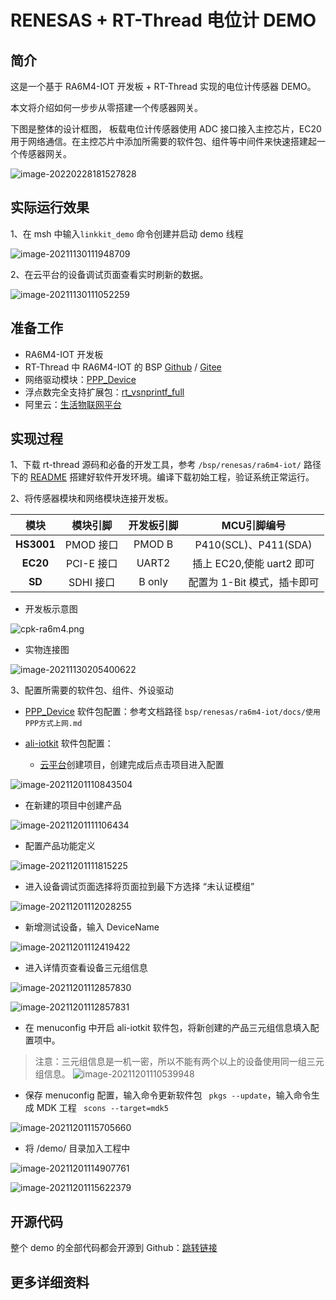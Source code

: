 # RENESAS + RT-Thread 电位计 DEMO

## 简介

这是一个基于 RA6M4-IOT 开发板 + RT-Thread 实现的电位计传感器 DEMO。

本文将介绍如何一步步从零搭建一个传感器网关。

下图是整体的设计框图， 板载电位计传感器使用 ADC 接口接入主控芯片，EC20 用于网络通信。在主控芯片中添加所需要的软件包、组件等中间件来快速搭建起一个传感器网关。

![image-20220228181527828](image/image-20211130182936820.png) 

## 实际运行效果
1、在 msh 中输入`linkkit_demo` 命令创建并启动 demo 线程

![image-20211130111948709](image/image-20211130111948709.png) 

2、在云平台的设备调试页面查看实时刷新的数据。

![image-20211130111052259](image/image-20211130111052259.png) 

## 准备工作

- RA6M4-IOT 开发板
- RT-Thread 中 RA6M4-IOT 的 BSP [Github](https://github.com/RT-Thread/rt-thread/tree/master/bsp/renesas/ra6m4-iot) / [Gitee](https://gitee.com/rtthread/rt-thread/tree/master/bsp/renesas/ra6m4-iot) 
- 网络驱动模块：[PPP_Device ](https://github.com/RT-Thread-packages/ppp_device)
- 浮点数完全支持扩展包：[rt_vsnprintf_full ](https://github.com/mysterywolf/rt_vsnprintf_full)
- 阿里云：[生活物联网平台](https://living.aliyun.com/)


## 实现过程

1、下载 rt-thread 源码和必备的开发工具，参考 `/bsp/renesas/ra6m4-iot/` 路径下的 [README](https://github.com/RT-Thread/rt-thread/tree/master/bsp/ra6m4-cpk) 搭建好软件开发环境。编译下载初始工程，验证系统正常运行。

2、将传感器模块和网络模块连接开发板。

|    模块    |  模块引脚  | 开发板引脚 |         MCU引脚编号         |
| :--------: | :--------: | :--------: | :-------------------------: |
| **HS3001** | PMOD 接口  |   PMOD B   |    P410(SCL)、P411(SDA)     |
|  **EC20**  | PCI-E 接口 |   UART2    |  插上 EC20,使能 uart2 即可  |
|   **SD**   | SDHI 接口  |   B only   | 配置为 1-Bit 模式，插卡即可 |

- 开发板示意图

![cpk-ra6m4.png](image/ra6m4iot.jpg) 

- 实物连接图

![image-20211130205400622](image/ra6m4iot1.jpg) 

3、配置所需要的软件包、组件、外设驱动

- [PPP_Device](https://packages.rt-thread.org/detail.html?package=ppp_device) 软件包配置：参考文档路径 `bsp/renesas/ra6m4-iot/docs/使用PPP方式上网.md`

- [ali-iotkit](http://packages.rt-thread.org/detail.html?package=ali-iotkit) 软件包配置：
  
  - [云平台](https://living.aliyun.com/)创建项目，创建完成后点击项目进入配置

![image-20211201110843504](image/image-20211201110843504.png) 

- 在新建的项目中创建产品

![image-20211201111106434](image/image-20211201111106434.png) 

  - 配置产品功能定义

![image-20211201111815225](image/image-20211201111815225.png)
    
  - 进入设备调试页面选择将页面拉到最下方选择 “未认证模组”

![image-20211201112028255](image/image-20211201112028255.png) 

  - 新增测试设备，输入 DeviceName

![image-20211201112419422](image/image-20211201112419422.png) 

  - 进入详情页查看设备三元组信息

![image-20211201112857830](image/image-20211201112857830.png) 

![image-20211201112857831](image/image-20211201112857831.png) 

  - 在 menuconfig 中开启 ali-iotkit 软件包，将新创建的产品三元组信息填入配置项中。
  > 注意：三元组信息是一机一密，所以不能有两个以上的设备使用同一组三元组信息。
    ![image-20211201110539948](image/image-20211201110539948.png)

- 保存 menuconfig 配置，输入命令更新软件包 ` pkgs --update`，输入命令生成 MDK 工程 ` scons --target=mdk5`

![image-20211201115705660](image/image-20211201115705660.png) 

- 将 /demo/ 目录加入工程中

![image-20211201114907761](image/image-20211201114907761.png) 

![image-20211201115622379](image/image-20211201115622379.png) 

## 开源代码

整个 demo 的全部代码都会开源到 Github：[跳转链接](https://github.com/ShermanShao/renesas_demos) 

## 更多详细资料


